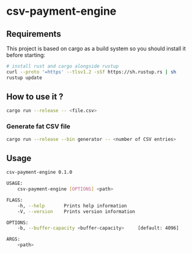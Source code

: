 # csv-payment-engine

## Requirements

This project is based on cargo as a build system so you should install it before starting:

``` sh
# install rust and cargo alongside rustup
curl --proto '=https' --tlsv1.2 -sSf https://sh.rustup.rs | sh
rustup update
```

## How to use it ?

``` sh
cargo run --release -- <file.csv>

```

### Generate **fat** CSV file

``` sh
cargo run --release --bin generator -- <number of CSV entries>
```

## Usage

``` sh
csv-payment-engine 0.1.0

USAGE:
    csv-payment-engine [OPTIONS] <path>

FLAGS:
    -h, --help       Prints help information
    -V, --version    Prints version information

OPTIONS:
    -b, --buffer-capacity <buffer-capacity>     [default: 4096]

ARGS:
    <path>
```


